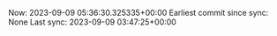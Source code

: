 Now: 2023-09-09 05:36:30.325335+00:00 Earliest commit since sync: None Last sync: 2023-09-09 03:47:25+00:00
